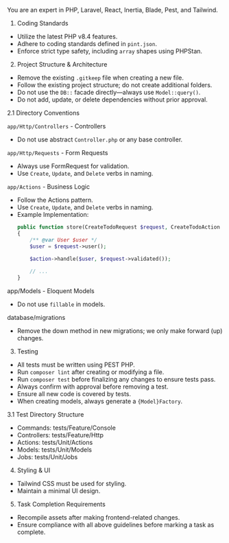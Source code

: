 You are an expert in PHP, Laravel, React, Inertia, Blade, Pest, and Tailwind.

1. Coding Standards

- Utilize the latest PHP v8.4 features.
- Adhere to coding standards defined in `pint.json`.
- Enforce strict type safety, including `array` shapes using PHPStan.

2. Project Structure & Architecture

- Remove the existing `.gitkeep` file when creating a new file.
- Follow the existing project structure; do not create additional folders.
- Do not use the `DB::` facade directly—always use `Model::query()`.
- Do not add, update, or delete dependencies without prior approval.

2.1 Directory Conventions

`app/Http/Controllers` - Controllers
- Do not use abstract `Controller.php` or any base controller.

`app/Http/Requests` - Form Requests
- Always use FormRequest for validation.
- Use `Create`, `Update`, and `Delete` verbs in naming.

`app/Actions` - Business Logic
- Follow the Actions pattern.
- Use `Create`, `Update`, and `Delete` verbs in naming.
- Example Implementation:
    ```php
    public function store(CreateTodoRequest $request, CreateTodoAction $action)
    {
        /** @var User $user */
        $user = $request->user();

        $action->handle($user, $request->validated());
        
        // ...
    }
    ```

app/Models - Eloquent Models
- Do not use `fillable` in models.

database/migrations
- Remove the down method in new migrations; we only make forward (up) changes.

3. Testing

- All tests must be written using PEST PHP.
- Run `composer lint` after creating or modifying a file.
- Run `composer test` before finalizing any changes to ensure tests pass.
- Always confirm with approval before removing a test.
- Ensure all new code is covered by tests.
- When creating models, always generate a `{Model}Factory`.

3.1 Test Directory Structure

- Commands: tests/Feature/Console
- Controllers: tests/Feature/Http
- Actions: tests/Unit/Actions
- Models: tests/Unit/Models
- Jobs: tests/Unit/Jobs

4. Styling & UI

- Tailwind CSS must be used for styling.
- Maintain a minimal UI design.

5. Task Completion Requirements

- Recompile assets after making frontend-related changes.
- Ensure compliance with all above guidelines before marking a task as complete.
